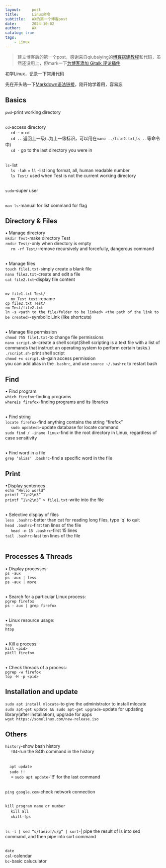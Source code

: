 ```yaml
---
layout:     post
title:      Linux命令
subtitle:   WX的第一个博客post
date:       2024-10-02
author:     WX
catalog: true
tags:
    - Linux
---
```



> 建立博客后的第一个post，感谢来自qiubaiying的[博客搭建教程](https://qiubaiying.github.io/2017/02/06/%E5%BF%AB%E9%80%9F%E6%90%AD%E5%BB%BA%E4%B8%AA%E4%BA%BA%E5%8D%9A%E5%AE%A2/)和代码，虽然还没用上，但mark一下[为博客添加 Gitalk 评论插件](https://qiubaiying.github.io/2017/12/19/%E4%B8%BA%E5%8D%9A%E5%AE%A2%E6%B7%BB%E5%8A%A0-Gitalk-%E8%AF%84%E8%AE%BA%E6%8F%92%E4%BB%B6/)

初学Linux，记录一下常用代码

先在开头贴一下[Markdown语法链接](https://sspai.com/post/25137)，刚开始学着用，容易忘

## Basics
`pwd`-print working directory<br/><br/>

`cd`-access directory<br/>
&emsp; `cd ~` = `cd`<br/>
&emsp; `cd ..`   返回上一级(..为上一级标识，可以用在`nano ../file2.txt`,`ls ..`等命令中)<br/>
&emsp; `cd -`   go to the last directory you were in<br/><br/>

`ls`-list<br/>
&emsp; `ls -lah` = `ll` -list long format, all, human readable number<br/>
&emsp; `ls Test/`  used when Test is not the current working directory<br/><br/>

`sudo`-super user<br/><br/>

`man ls`-manual for list command for flag

## Directory & Files
• Manage directory<br/>
`mkdir Test`-make directory Test<br/>
`rmdir Test/`-only when directory is empty<br/>
&emsp; `rm -rf Test/`-remove recursively and forcefully, dangerous command<br/><br/>

• Manage files<br/>
`touch file1.txt`-simply create a blank file<br/>
`nano file2.txt`-create and edit a file<br/>
`cat file2.txt`-display file content<br/><br/>

`mv file1.txt Test/`<br/>
&emsp; `mv Test test`-rename<br/>
`cp file2.txt Test/`<br/>
`rm Test/file2.txt`<br/>
`ln -s <path to the file/folder to be linked> <the path of the link to be created>`-symbolic Link (like shortcuts)<br/><br/>

• Manage file permission<br/>
`chmod 755 file1.txt`-to change file permissions<br/>
`nano script.sh`-create a shell script(Shell scripting is a text file with a list of commands that instruct an operating system to perform certain tasks.)<br/>
`./script.sh`-print shell script<br/>
`chmod +x script.sh`-gain access permission<br/>
you can add alias in the `.bashrc`, and use `source ~/.bashrc` to restart bash

## Find
• Find program<br/>
`which firefox`-finding programs<br/>
`whereis firefox`-finding programs and its libraries<br/><br/>

• Find string<br/>
`locate firefox`-find anything contains the string “firefox”<br/>
&emsp; `sudo updatedb`-update database for locate command<br/>
`sudo find / -iname linux`-find in the root directory in Linux, regardless of case sensitivity<br/><br/>

• Find word in a file<br/>
`grep ‘alias’ .bashrc`-find a specific word in the file

## Print
•Display sentences<br/>
`echo “Hello world”`<br/>
`printf “1\n2\n3”`<br/>
`printf “1\n2\n3” > file1.txt`-write into the file<br/><br/>

• Selective display of files<br/>
`less .bashrc`-better than cat for reading long files, type 'q' to quit<br/>
`head .bashrc`-first ten lines of the file<br/>
&emsp; `head -n 15 .bashrc`-first 15 lines<br/>
`tail .bashrc`-last ten lines of the file<br/><br/>

## Processes & Threads
• Display processes:<br/>
`ps -aux`<br/>
`ps -aux | less`<br/>
`ps -aux | more`<br/><br/>

• Search for a particular Linux process:<br/>
`pgrep firefox`<br/>
`ps - aux | grep firefox`<br/><br/>

• Linux resource usage:<br/>
`top`<br/>
`htop`<br/><br/>

• Kill a process:<br/>
`kill <pid>`<br/>
`pkill firefox`<br/><br/>

• Check threads of a process:<br/>
`pgrep -w firefox`<br/>
`top -H -p <pid>`

## Installation and update 
`sudo apt install mlocate`-to give the administrator to install mlocate<br/>
`sudo apt-get update && sudo apt-get upgrade`-update for updating library(after installation), upgrade for apps<br/>
`wget https://somelinux.com/new-release.iso`

## Others
`history`-show bash history<br/>
&emsp; `!84`-run the 84th command in the history<br/><br/>

&emsp;`apt update`<br/>
&emsp;`sudo !!`<br/>
&emsp; = `sudo apt update`-'!!' for the last command<br/><br/>

`ping google.com`-check network connection<br/><br/>

`kill program name or number`<br/>
&emsp; `kill all`<br/>
&emsp; `xkill-fps`<br/><br/>

`ls -l | sed “s/[aeio]/u/g” | sort`-| pipe the result of ls into sed command, and then pipe into sort command<br/><br/>

`date`<br/>
`cal`-calendar<br/>
`bc`-basic caluculator<br/>

